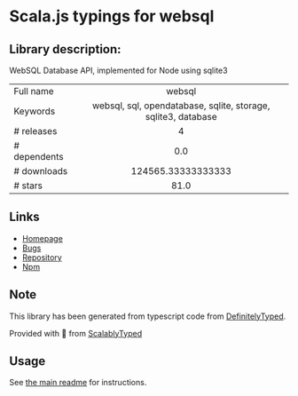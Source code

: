 
# Scala.js typings for websql


## Library description:
WebSQL Database API, implemented for Node using sqlite3

|                    |                 |
| ------------------ | :-------------: |
| Full name          | websql |
| Keywords           | websql, sql, opendatabase, sqlite, storage, sqlite3, database |
| # releases         | 4 |
| # dependents       | 0.0 |
| # downloads        | 124565.33333333333 |
| # stars            | 81.0 |

## Links
- [Homepage](https://github.com/nolanlawson/node-websql#readme)
- [Bugs](https://github.com/nolanlawson/node-websql/issues)
- [Repository](https://github.com/nolanlawson/node-websql)
- [Npm](https://www.npmjs.com/package/websql)
    


## Note
This library has been generated from typescript code from [DefinitelyTyped](https://definitelytyped.org).

Provided with :purple_heart: from [ScalablyTyped](https://github.com/oyvindberg/ScalablyTyped)

## Usage
See [the main readme](../../readme.md) for instructions.


